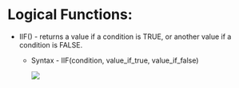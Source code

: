 # **Logical Functions:**

- IIF() -  returns a value if a condition is TRUE, or another value if a condition is FALSE.

  - Syntax - IIF(condition, value_if_true, value_if_false)

    **![](https://lh5.googleusercontent.com/csF3bX486a6vtq4gZidVgkzRlQOcuyn-x0eR89P0ZIqWAnybMZM7sYOs-_oUZl05X6Ud3McxG80SPok4aH9C01SgWav7s5VYCbY_M83Vr0qC1xtiIHuL5OmdVHICLh8MbKnAP4-3MSi7jel-3CvmNw)**
